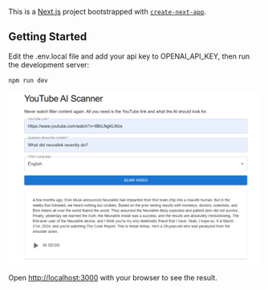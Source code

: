 This is a [Next.js](https://nextjs.org/) project bootstrapped with [`create-next-app`](https://github.com/vercel/next.js/tree/canary/packages/create-next-app).

## Getting Started

Edit the .env.local file and add your api key to OPENAI_API_KEY, then run the development server:

```bash
npm run dev
```

![Expected outcome](demo.png)

Open [http://localhost:3000](http://localhost:3000) with your browser to see the result.



